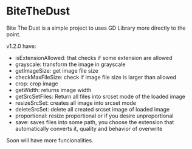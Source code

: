 # BiteTheDust
Bite The Dust is a simple project to uses GD Library more directly to the point.

v1.2.0 have:
- isExtensionAllowed: that checks if some extension are allowed
- grayscale: transform the image in grayscale
- getImageSize: get image file size
- checkMaxFileSize: check if image file size is larger than allowed
- crop: crop image
- getWidth: returns image width
- getSrcSetFiles: Return all files into srcset mode of the loaded image
- resizeSrcSet: creates all image into srcset mode
- deleteSrcSet: delete all created srcset image of loaded image
- proportional: resize proportional or if you desire unproportional
- save: saves files into some path, you choose the extension that automatically converts it, quality and behavior of overwrite

Soon will have more funcionalities.

